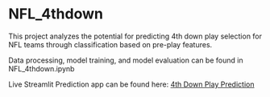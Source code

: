 # NFL_4thdown

This project analyzes the potential for predicting 4th down play selection for NFL teams through classification based on pre-play features.

Data processing, model training, and model evaluation can be found in NFL_4thdown.ipynb

Live Streamlit Prediction app can be found here: [4th Down Play Prediction](https://share.streamlit.io/shahv1057/nfl_4thdown/main/nfl_4thdown_streamlit.py)